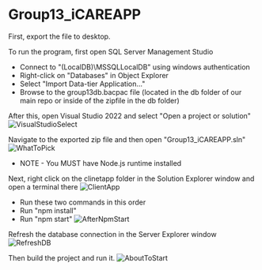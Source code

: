 # Group13_iCAREAPP

First, export the file to desktop.

To run the program, first open SQL Server Management Studio
- Connect to "(LocalDB)\MSSQLLocalDB" using windows authentication
- Right-click on "Databases" in Object Explorer
- Select "Import Data-tier Application..."
- Browse to the group13db.bacpac file (located in the db folder of our main repo or inside of the zipfile in the db folder)

After this, open Visual Studio 2022 and select "Open a project or solution"
  ![VisualStudioSelect](https://github.com/user-attachments/assets/cc7fe230-8c92-49df-86cd-bbaf4434dfc8)

Navigate to the exported zip file and then open "Group13_iCAREAPP.sln"
  ![WhatToPick](https://github.com/user-attachments/assets/48b72736-7207-4387-9bb2-861b14dc9ea0)
- NOTE - You MUST have Node.js runtime installed
  
Next, right click on the clinetapp folder in the Solution Explorer window and open a terminal there
  ![ClientApp](https://github.com/user-attachments/assets/6810e2e8-63dc-4611-a349-3fb8037e3dcf)
- Run these two commands in this order
- Run "npm install"
- Run "npm start"
  ![AfterNpmStart](https://github.com/user-attachments/assets/791d4fdc-5cca-4c4d-a050-90ced87a54b0)

  
Refresh the database connection in the Server Explorer window
  ![RefreshDB](https://github.com/user-attachments/assets/5484c962-55e3-4203-b240-d6f807792123)

Then build the project and run it.
  ![AboutToStart](https://github.com/user-attachments/assets/819d52f0-5570-481e-a973-8c6eb3b511c0)


